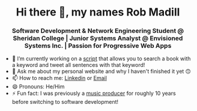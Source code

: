 <h1 align="center"> Hi there 👋, my names Rob Madill</h1>
<h3 align="center">Software Development & Network Engineering Student @ Sheridan College | Junior Systems Analyst @ Envisioned Systems Inc. | Passion for Progressive Web Apps</h3>

- 🔭 I’m currently working on a [script](https://github.com/RobMadill/Read4Public) that allows you to search a book with a keyword and tweet all sentences with that keyword! 
- 💬 Ask me about my personal website and why I haven't finished it yet 🙃
- 📫 How to reach me: [Linkedin](https://www.linkedin.com/in/robert-madill/) or [Email](robertmadill17@gmail.com)
- 😄 Pronouns: He/Him
- ⚡ Fun fact: I was previously a [music producer](https://soundcloud.com/robmadill) for roughly 10 years before switching to software development!

<!--
**RobMadill/RobMadill** is a ✨ _special_ ✨ repository because its `README.md` (this file) appears on your GitHub profile.

Here are some ideas to get you started:

- 🔭 I’m currently working on ...
- 🌱 I’m currently learning ...
- 👯 I’m looking to collaborate on ...
- 🤔 I’m looking for help with ...
- 💬 Ask me about ...
- 📫 How to reach me: ...
- 😄 Pronouns: ...
- ⚡ Fun fact: ...
-->
